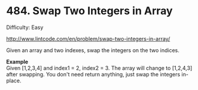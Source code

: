 # 484. Swap Two Integers in Array

Difficulty: Easy

http://www.lintcode.com/en/problem/swap-two-integers-in-array/

Given an array and two indexes, swap the integers on the two indices.

**Example**  
Given [1,2,3,4] and index1 = 2, index2 = 3. The array will change to [1,2,4,3] after swapping. You don't need return anything, just swap the integers in-place.
